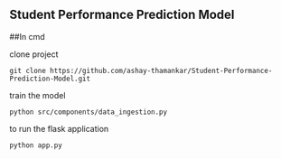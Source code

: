 ## Student Performance Prediction Model

##In cmd

clone project
```
git clone https://github.com/ashay-thamankar/Student-Performance-Prediction-Model.git
```

train the model
```
python src/components/data_ingestion.py
```

to run the flask application
```
python app.py
```
